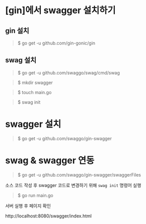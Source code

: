 # [gin]에서 swagger 설치하기

## gin 설치
> $ go get -u github.com/gin-gonic/gin

## swag 설치
> $ go get -u github.com/swaggo/swag/cmd/swag

> $ mkdir swagger

> $ touch main.go

> $ swag init

# swagger 설치
> $ go get -u github.com/swaggo/gin-swagger

# swag & swagger 연동
> $ go get -u github.com/swaggo/gin-swagger/swaggerFiles

소스 코드 작성 후 swagger 코드로 변경하기 위해 `swag init` 명령어 실행

> $ go run main.go

서버 실행 후 페이지 확인

http://localhost:8080/swagger/index.html
